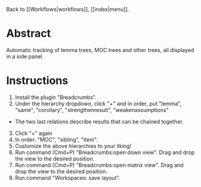 Back to [[Workflows|workflows]], [[index|menu]].
# Abstract
Automatic tracking of lemma trees, MOC trees and other trees, all displayed in a side panel.

# Instructions
1. Install the plugin "Breadcrumbs".
2. Under the hierarchy dropdown, click "+" and in order, put "lemma", "same", "corollary", "strengthenresult", "weakenassumptions"
  - The two last relations describe results that can be chained together. 
3. Click "+" again
4. In order: "MOC", "sibling", "item".
5. Customize the above hierarchies to your liking!
6. Run command (Cmd+P) "Breadcrumbs:open down view". Drag and drop the view to the desired position.
7. Run command (Cmd+P) "Breadcrumbs:open matrix view". Drag and drop the view to the desired position.
8. Run command "Workspaces: save layout".
